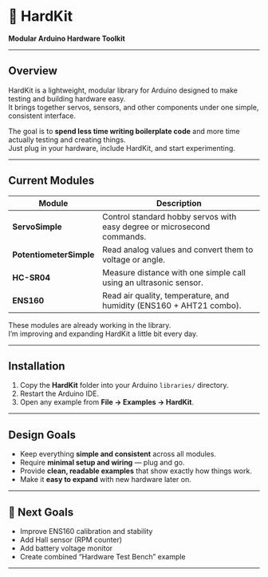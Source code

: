 # 🧰 HardKit
**Modular Arduino Hardware Toolkit**

---

##  Overview
HardKit is a lightweight, modular library for Arduino designed to make testing and building hardware easy.  
It brings together servos, sensors, and other components under one simple, consistent interface.  

The goal is to **spend less time writing boilerplate code** and more time actually testing and creating things.  
Just plug in your hardware, include HardKit, and start experimenting.

---

##  Current Modules
| Module | Description |
|---------|--------------|
| **ServoSimple** | Control standard hobby servos with easy degree or microsecond commands. |
| **PotentiometerSimple** | Read analog values and convert them to voltage or angle. |
| **HC-SR04** | Measure distance with one simple call using an ultrasonic sensor. |
| **ENS160** | Read air quality, temperature, and humidity (ENS160 + AHT21 combo). |

These modules are already working in the library.  
I’m improving and expanding HardKit a little bit every day.

---

##  Installation
1. Copy the **HardKit** folder into your Arduino `libraries/` directory.  
2. Restart the Arduino IDE.  
3. Open any example from **File → Examples → HardKit**.

---

##  Design Goals
- Keep everything **simple and consistent** across all modules.  
- Require **minimal setup and wiring** — plug and go.  
- Provide **clean, readable examples** that show exactly how things work.  
- Make it **easy to expand** with new hardware later on.  

---

## 🔧 Next Goals
- Improve ENS160 calibration and stability  
- Add Hall sensor (RPM counter)  
- Add battery voltage monitor  
- Create combined “Hardware Test Bench” example  

---
